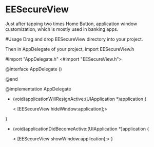 # EESecureView
Just after tapping two times Home Button, application window customization, which is mostly used in banking apps.

#Usage
Drag and drop EESecureView directory into your project.

Then in AppDelegate of your project, import EESecureView.h

#import "AppDelegate.h"
<#import "EESecureView.h">

@interface AppDelegate ()

@end

@implementation AppDelegate

- (void)applicationWillResignActive:(UIApplication *)application {
    
   < [EESecureView hideWindow:application];>
    
}

- (void)applicationDidBecomeActive:(UIApplication *)application {
    
   < [EESecureView showWindow:application];>
}
